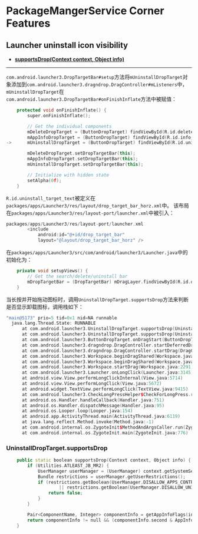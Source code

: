 PackageMangerService Corner Features
====================================


Launcher uninstall icon visibility
----------------------------------------------------------------------------------------------------
* [<b>supportsDrop(Context context, Object info)</b>](#supportsDrop)

----------------------------------------------------------------------------------------------------

`com.android.launcher3.DropTargetBar#setup`方法将`mUninstallDropTarget`对象添加到`com.android.launcher3.dragndrop.DragController#mListeners`中，
`mUninstallDropTarget`在`com.android.launcher3.DropTargetBar#onFinishInflate`方法中被赋值：
```cpp
    protected void onFinishInflate() {
        super.onFinishInflate();

        // Get the individual components
        mDeleteDropTarget = (ButtonDropTarget) findViewById(R.id.delete_target_text);
        mAppInfoDropTarget = (ButtonDropTarget) findViewById(R.id.info_target_text);
->      mUninstallDropTarget = (ButtonDropTarget) findViewById(R.id.uninstall_target_text);

        mDeleteDropTarget.setDropTargetBar(this);
        mAppInfoDropTarget.setDropTargetBar(this);
        mUninstallDropTarget.setDropTargetBar(this);

        // Initialize with hidden state
        setAlpha(0f);
    }
```

`R.id.uninstall_target_text`被定义在`packages/apps/Launcher3/res/layout/drop_target_bar_horz.xml`中。
该布局在`packages/apps/Launcher3/res/layout-port/launcher.xml`中被引入：
```cpp
packages/apps/Launcher3/res/layout-port/launcher.xml
        <include
            android:id="@+id/drop_target_bar"
            layout="@layout/drop_target_bar_horz" />
```

在`packages/apps/Launcher3/src/com/android/launcher3/Launcher.java`中的初始化为：
```cpp
    private void setupViews() {
        // Get the search/delete/uninstall bar
        mDropTargetBar = (DropTargetBar) mDragLayer.findViewById(R.id.drop_target_bar);
    }
```

当长按并开始拖动图标时，调用`UninstallDropTarget.supportsDrop`方法来判断是否显示卸载图标，调用栈如下：
```cpp
"main@5173" prio=5 tid=0x1 nid=NA runnable
  java.lang.Thread.State: RUNNABLE
	  at com.android.launcher3.UninstallDropTarget.supportsDrop(UninstallDropTarget.java:43)
	  at com.android.launcher3.UninstallDropTarget.supportsDrop(UninstallDropTarget.java:38)
	  at com.android.launcher3.ButtonDropTarget.onDragStart(ButtonDropTarget.java:204)
	  at com.android.launcher3.dragndrop.DragController.startDeferredDrag(DragController.java:293)
	  at com.android.launcher3.dragndrop.DragController.startDrag(DragController.java:275)
	  at com.android.launcher3.Workspace.beginDragShared(Workspace.java:2351)
	  at com.android.launcher3.Workspace.beginDragShared(Workspace.java:2302)
	  at com.android.launcher3.Workspace.startDrag(Workspace.java:2291)
	  at com.android.launcher3.Launcher.onLongClick(Launcher.java:3145)
	  at android.view.View.performLongClickInternal(View.java:5714)
	  at android.view.View.performLongClick(View.java:5672)
	  at android.widget.TextView.performLongClick(TextView.java:9415)
	  at com.android.launcher3.CheckLongPressHelper$CheckForLongPress.run(CheckLongPressHelper.java:41)
	  at android.os.Handler.handleCallback(Handler.java:751)
	  at android.os.Handler.dispatchMessage(Handler.java:95)
	  at android.os.Looper.loop(Looper.java:154)
	  at android.app.ActivityThread.main(ActivityThread.java:6119)
	  at java.lang.reflect.Method.invoke(Method.java:-1)
	  at com.android.internal.os.ZygoteInit$MethodAndArgsCaller.run(ZygoteInit.java:886)
	  at com.android.internal.os.ZygoteInit.main(ZygoteInit.java:776)
```

### UninstallDropTarget.supportsDrop
```cpp
    public static boolean supportsDrop(Context context, Object info) {
        if (Utilities.ATLEAST_JB_MR2) {
            UserManager userManager = (UserManager) context.getSystemService(Context.USER_SERVICE);
            Bundle restrictions = userManager.getUserRestrictions();
            if (restrictions.getBoolean(UserManager.DISALLOW_APPS_CONTROL, false)
                    || restrictions.getBoolean(UserManager.DISALLOW_UNINSTALL_APPS, false)) {
                return false;
            }
        }

        Pair<ComponentName, Integer> componentInfo = getAppInfoFlags(info);
        return componentInfo != null && (componentInfo.second & AppInfo.DOWNLOADED_FLAG) != 0;
    }
```

